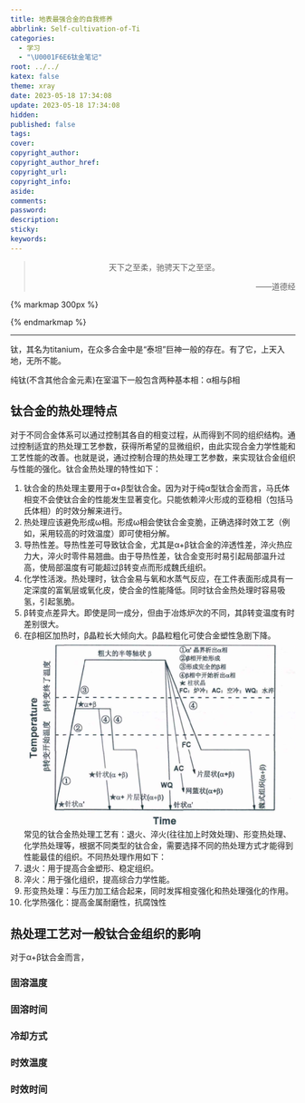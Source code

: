 ```yaml
---
title: 地表最强合金的自我修养
abbrlink: Self-cultivation-of-Ti
categories:
  - 学习
  - "\U0001F6E6钛金笔记"
root: ../../
katex: false
theme: xray
date: 2023-05-18 17:34:08
update: 2023-05-18 17:34:08
hidden:
published: false
tags:
cover:
copyright_author:
copyright_author_href:
copyright_url:
copyright_info:
aside:
comments:
password:
description:
sticky:
keywords:
---
```


> <center>天下之至柔，驰骋天下之至坚。</center>
> <p align="right">——道德经</p>

{% markmap 300px %}
<!-- @import "[TOC]" {cmd="toc" depthFrom=1 depthTo=6 orderedList=false} -->
<!-- code_chunk_output -->



<!-- /code_chunk_output -->
{% endmarkmap %}

-----

钛，其名为titanium，在众多合金中是“泰坦”巨神一般的存在。有了它，上天入地，无所不能。

纯钛(不含其他合金元素)在室温下一般包含两种基本相：α相与β相


## 钛合金的热处理特点
对于不同合金体系可以通过控制其各自的相变过程，从而得到不同的组织结构。通过控制适宜的热处理工艺参数，获得所希望的显微组织，由此实现合金力学性能和工艺性能的改善。也就是说，通过控制合理的热处理工艺参数，来实现钛合金组织与性能的强化。钛合金热处理的特性如下：
1. 钛合金的热处理主要用于α+β型钛合金。因为对于纯α型钛合金而言，马氏体相变不会使钛合金的性能发生显著变化。只能依赖淬火形成的亚稳相（包括马氏体相）的时效分解来进行。
2. 热处理应该避免形成ω相。形成ω相会使钛合金变脆，正确选择时效工艺（例如，采用较高的时效温度）即可使相分解。
3. 导热性差。导热性差可导致钛合金，尤其是α+β钛合金的淬透性差，淬火热应力大，淬火时零件易翘曲。由于导热性差，钛合金变形时易引起局部温升过高，使局部温度有可能超过β转变点而形成魏氏组织。
4. 化学性活泼。热处理时，钛合金易与氧和水蒸气反应，在工件表面形成具有一定深度的富氧层或氧化皮，使合金的性能降低。同时钛合金热处理时容易吸氢，引起氢脆。
5. β转变点差异大。即使是同一成分，但由于冶炼炉次的不同，其β转变温度有时差别很大。
6. 在β相区加热时，β晶粒长大倾向大。β晶粒粗化可使合金塑性急剧下降。
![热处理工艺对SLM成形的Ti-6Al-4V合金的显微组织的影响](../../../images/20230102/Pasted%20image%2020230221172008.png)
常见的钛合金热处理工艺有：退火、淬火(往往加上时效处理)、形变热处理、化学热处理等，根据不同类型的钛合金，需要选择不同的热处理方式才能得到性能最佳的组织。不同热处理作用如下：
1. 退火：用于提高合金塑形、稳定组织。
2. 淬火：用于强化组织，提高综合力学性能。
3. 形变热处理：与压力加工结合起来，同时发挥相变强化和热处理强化的作用。
4. 化学热强化：提高金属耐磨性，抗腐蚀性
## 热处理工艺对一般钛合金组织的影响
对于α+β钛合金而言，
### 固溶温度
### 固溶时间
### 冷却方式
### 时效温度
### 时效时间

